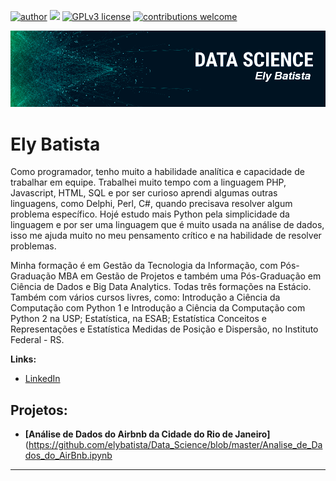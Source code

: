 [![author](https://img.shields.io/badge/author-carlosfab-red.svg)](https://www.linkedin.com/in/carlosfab) [![](https://img.shields.io/badge/python-3.7+-blue.svg)](https://www.python.org/downloads/release/python-365/) [![GPLv3 license](https://img.shields.io/badge/License-GPLv3-blue.svg)](http://perso.crans.org/besson/LICENSE.html) [![contributions welcome](https://img.shields.io/badge/contributions-welcome-brightgreen.svg?style=flat)](https://github.com/carlosfab/data_science/issues)

<p align="center">
  <img src="banner2.png" >
</p>

# Ely Batista


Como programador, tenho muito a habilidade analítica e capacidade de trabalhar em equipe. Trabalhei muito tempo com a linguagem PHP, Javascript, HTML, SQL e por ser curioso aprendi algumas outras linguagens, como Delphi, Perl, C#,  quando precisava resolver algum problema específico. Hojé estudo mais Python pela simplicidade da linguagem e por ser uma linguagem que é muito usada na análise de dados, isso me ajuda muito no meu pensamento crítico e na habilidade de resolver problemas.

Minha formação é em Gestão da Tecnologia da Informação, com Pós-Graduação MBA em Gestão de Projetos e também uma Pós-Graduação em Ciência de Dados e Big Data Analytics. Todas três formações na Estácio. Também com vários cursos livres, como: Introdução a Ciência da Computação com Python 1 e Introdução a Ciência da Computação com Python 2 na USP; Estatística, na ESAB; Estatística Conceitos e Representações e Estatística Medidas de Posição e Dispersão, no Instituto Federal - RS.


**Links:**
* [LinkedIn](https://www.linkedin.com/in/elybjunior/)


## Projetos:

* **[Análise de Dados do Airbnb da Cidade do Rio de Janeiro]** (https://github.com/elybatista/Data_Science/blob/master/Analise_de_Dados_do_AirBnb.ipynb


---


